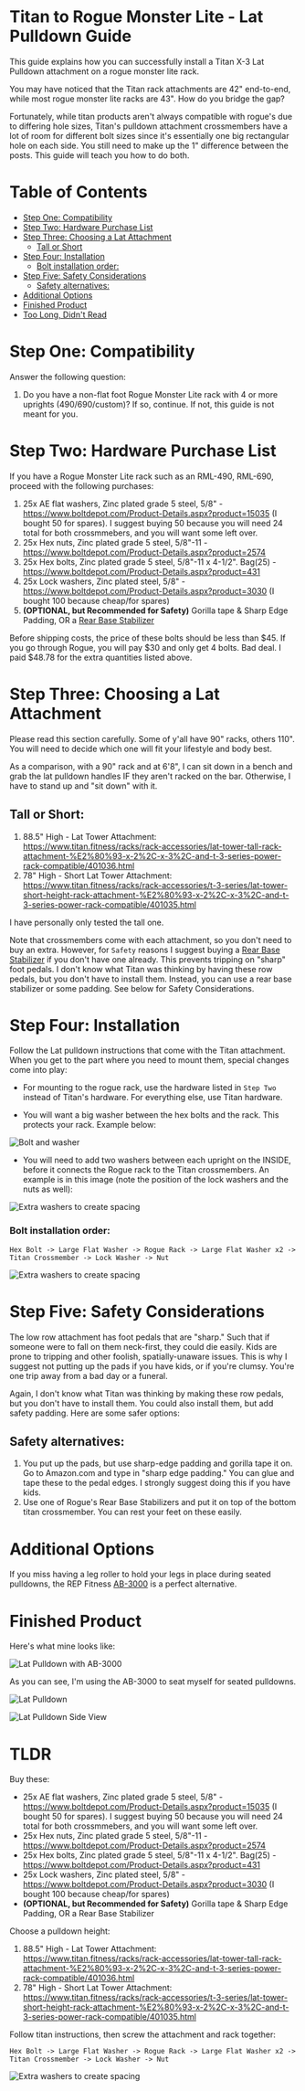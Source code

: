 # Titan to Rogue Monster Lite - Lat Pulldown Guide

This guide explains how you can successfully install a Titan X-3 Lat Pulldown attachment on a rogue monster lite rack. 

You may have noticed that the Titan rack attachments are 42" end-to-end, while most rogue monster lite racks are 43". How do you bridge the gap? 

Fortunately, while titan products aren't always compatible with rogue's due to differing hole sizes, Titan's pulldown attachment crossmembers have a lot of room for different bolt sizes since it's essentially one big rectangular hole on each side. You still need to make up the 1" difference between the posts. This guide will teach you how to do both.

# Table of Contents

   * [Step One: Compatibility](#step-one-compatibility)
   * [Step Two: Hardware Purchase List](#step-two-hardware-purchase-list)
   * [Step Three: Choosing a Lat Attachment](#step-three-choosing-a-lat-attachment)
      * [Tall or Short](#Tall-or-short)
   * [Step Four: Installation](#step-four-installation)
      * [Bolt installation order:](#bolt-installation-order)
   * [Step Five: Safety Considerations](#step-five-safety-considerations)
      * [Safety alternatives:](#safety-alternatives)
   * [Additional Options](#additional-options)
   * [Finished Product](#finished-product)
   * [Too Long, Didn't Read](#tldr)



# Step One: Compatibility

Answer the following question:

1) Do you have a non-flat foot Rogue Monster Lite rack with 4 or more uprights (490/690/custom)? If so, continue. If not, this guide is not meant for you. 

# Step Two: Hardware Purchase List

If you have a Rogue Monster Lite rack such as an RML-490, RML-690, proceed with the following purchases:

1) 25x AE flat washers, Zinc plated grade 5 steel, 5/8" - https://www.boltdepot.com/Product-Details.aspx?product=15035 (I bought 50 for spares). I suggest buying 50 because you will need 24 total for both crossmmebers, and you will want some left over.
2) 25x Hex nuts, Zinc plated grade 5 steel, 5/8"-11 - https://www.boltdepot.com/Product-Details.aspx?product=2574
3) 25x Hex bolts, Zinc plated grade 5 steel, 5/8"-11 x 4-1/2". Bag(25) - https://www.boltdepot.com/Product-Details.aspx?product=431
4) 25x Lock washers, Zinc plated steel, 5/8" - https://www.boltdepot.com/Product-Details.aspx?product=3030 (I bought 100 because cheap/for spares)
5) **(OPTIONAL, but Recommended for Safety)** Gorilla tape & Sharp Edge Padding, OR a [Rear Base Stabilizer](https://www.roguefitness.com/monster-lite-stabilizer-kit) 

Before shipping costs, the price of these bolts should be less than $45. If you go through Rogue, you will pay $30 and only get 4 bolts. Bad deal. I paid $48.78 for the extra quantities listed above.

#  Step Three: Choosing a Lat Attachment

Please read this section carefully. Some of y'all have 90" racks, others 110". You will need to decide which one will fit your lifestyle and body best. 

As a comparison, with a 90" rack and at 6'8", I can sit down in a bench and grab the lat pulldown handles IF they aren't racked on the bar. Otherwise, I have to stand up and "sit down" with it. 

## Tall or Short:

1) 88.5" High - Lat Tower Attachment: https://www.titan.fitness/racks/rack-accessories/lat-tower-tall-rack-attachment-%E2%80%93-x-2%2C-x-3%2C-and-t-3-series-power-rack-compatible/401036.html
2) 78" High - Short Lat Tower Attachment: https://www.titan.fitness/racks/rack-accessories/t-3-series/lat-tower-short-height-rack-attachment-%E2%80%93-x-2%2C-x-3%2C-and-t-3-series-power-rack-compatible/401035.html

I have personally only tested the tall one. 

Note that crossmembers come with each attachment, so you don't need to buy an extra. However, for `Safety` reasons I suggest buying a [Rear Base Stabilizer](https://www.roguefitness.com/monster-lite-stabilizer-kit) if you don't have one already. This prevents tripping on "sharp" foot pedals. I don't know what Titan was thinking by having these row pedals, but you don't have to install them. Instead, you can use a rear base stabilizer or some padding. See below for Safety Considerations.

# Step Four: Installation

Follow the Lat pulldown instructions that come with the Titan attachment. When you get to the part where you need to mount them, special changes come into play:

- For mounting to the rogue rack, use the hardware listed in `Step Two` instead of Titan's hardware. For everything else, use Titan hardware.

- You will want a big washer between the hex bolts and the rack. This protects your rack. Example below:

![Bolt and washer](https://i.imgur.com/bKPhJxj.jpg)

- You will need to add two washers between each upright on the INSIDE, before it connects the Rogue rack to the Titan crossmembers. An example is in this image (note the position of the lock washers and the nuts as well):

![Extra washers to create spacing](https://i.imgur.com/ljmrZFN.jpg)

### Bolt installation order:

```Hex Bolt -> Large Flat Washer -> Rogue Rack -> Large Flat Washer x2 -> Titan Crossmember -> Lock Washer -> Nut```

![Extra washers to create spacing](https://i.imgur.com/0sShzv4.png)


# Step Five: Safety Considerations

The low row attachment has foot pedals that are "sharp." Such that if someone were to fall on them neck-first, they could die easily. Kids are prone to tripping and other foolish, spatially-unaware issues. This is why I suggest not putting up the pads if you have kids, or if you're clumsy. You're one trip away from a bad day or a funeral. 

Again, I don't know what Titan was thinking by making these row pedals, but you don't have to install them. You could also install them, but add safety padding. Here are some safer options:

## Safety alternatives:

1) You put up the pads, but use sharp-edge padding and gorilla tape it on. Go to Amazon.com and type in "sharp edge padding." You can glue and tape these to the pedal edges. I strongly suggest doing this if you have kids.
2) Use one of Rogue's Rear Base Stabilizers and put it on top of the bottom titan crossmember. You can rest your feet on these easily. 

# Additional Options

If you miss having a leg roller to hold your legs in place during seated pulldowns, the REP Fitness [AB-3000](https://www.repfitness.com/rep-ab3000-fid-adj-bench) is a perfect alternative. 

# Finished Product

Here's what mine looks like:

![Lat Pulldown with AB-3000](https://i.imgur.com/QtHTcRD.jpg)

As you can see, I'm using the AB-3000 to seat myself for seated pulldowns.

![Lat Pulldown](https://i.imgur.com/C5OYbmi.jpg)

![Lat Pulldown Side View](https://i.imgur.com/Ycdk3JC.jpg)

# TLDR

Buy these:

- 25x AE flat washers, Zinc plated grade 5 steel, 5/8" - https://www.boltdepot.com/Product-Details.aspx?product=15035 (I bought 50 for spares). I suggest buying 50 because you will need 24 total for both crossmmebers, and you will want some left over.
- 25x Hex nuts, Zinc plated grade 5 steel, 5/8"-11 - https://www.boltdepot.com/Product-Details.aspx?product=2574
- 25x Hex bolts, Zinc plated grade 5 steel, 5/8"-11 x 4-1/2". Bag(25) - https://www.boltdepot.com/Product-Details.aspx?product=431
- 25x Lock washers, Zinc plated steel, 5/8" - https://www.boltdepot.com/Product-Details.aspx?product=3030 (I bought 100 because cheap/for spares)
- **(OPTIONAL, but Recommended for Safety)** Gorilla tape & Sharp Edge Padding, OR a Rear Base Stabilizer

Choose a pulldown height:

1) 88.5" High - Lat Tower Attachment: https://www.titan.fitness/racks/rack-accessories/lat-tower-tall-rack-attachment-%E2%80%93-x-2%2C-x-3%2C-and-t-3-series-power-rack-compatible/401036.html
2) 78" High - Short Lat Tower Attachment: https://www.titan.fitness/racks/rack-accessories/t-3-series/lat-tower-short-height-rack-attachment-%E2%80%93-x-2%2C-x-3%2C-and-t-3-series-power-rack-compatible/401035.html

Follow titan instructions, then screw the attachment and rack together:

```Hex Bolt -> Large Flat Washer -> Rogue Rack -> Large Flat Washer x2 -> Titan Crossmember -> Lock Washer -> Nut```

![Extra washers to create spacing](https://i.imgur.com/0sShzv4.png)
